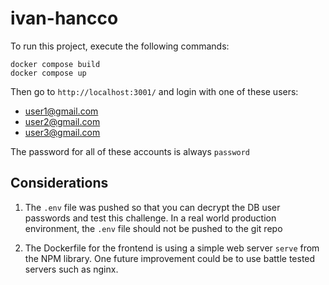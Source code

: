 # ivan-hancco

To run this project, execute the following commands:

```
docker compose build
docker compose up
```
Then go to `http://localhost:3001/` and login with one of these users:

- user1@gmail.com
- user2@gmail.com
- user3@gmail.com

The password for all of these accounts is always `password`

## Considerations

1. The `.env` file was pushed so that you can decrypt the DB user passwords and test this challenge. In a real world production environment, the `.env` file should not be pushed to the git repo

2. The Dockerfile for the frontend is using a simple web server `serve` from the NPM library. One future improvement could be to use battle tested servers such as nginx.
